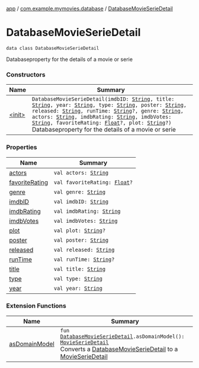 [app](../../index.md) / [com.example.mymovies.database](../index.md) / [DatabaseMovieSerieDetail](./index.md)

# DatabaseMovieSerieDetail

`data class DatabaseMovieSerieDetail`

Databaseproperty for the details of a movie or serie

### Constructors

| Name | Summary |
|---|---|
| [&lt;init&gt;](-init-.md) | `DatabaseMovieSerieDetail(imdbID: `[`String`](https://kotlinlang.org/api/latest/jvm/stdlib/kotlin/-string/index.html)`, title: `[`String`](https://kotlinlang.org/api/latest/jvm/stdlib/kotlin/-string/index.html)`, year: `[`String`](https://kotlinlang.org/api/latest/jvm/stdlib/kotlin/-string/index.html)`, type: `[`String`](https://kotlinlang.org/api/latest/jvm/stdlib/kotlin/-string/index.html)`, poster: `[`String`](https://kotlinlang.org/api/latest/jvm/stdlib/kotlin/-string/index.html)`, released: `[`String`](https://kotlinlang.org/api/latest/jvm/stdlib/kotlin/-string/index.html)`, runTime: `[`String`](https://kotlinlang.org/api/latest/jvm/stdlib/kotlin/-string/index.html)`?, genre: `[`String`](https://kotlinlang.org/api/latest/jvm/stdlib/kotlin/-string/index.html)`, actors: `[`String`](https://kotlinlang.org/api/latest/jvm/stdlib/kotlin/-string/index.html)`, imdbRating: `[`String`](https://kotlinlang.org/api/latest/jvm/stdlib/kotlin/-string/index.html)`, imdbVotes: `[`String`](https://kotlinlang.org/api/latest/jvm/stdlib/kotlin/-string/index.html)`, favoriteRating: `[`Float`](https://kotlinlang.org/api/latest/jvm/stdlib/kotlin/-float/index.html)`?, plot: `[`String`](https://kotlinlang.org/api/latest/jvm/stdlib/kotlin/-string/index.html)`?)`<br>Databaseproperty for the details of a movie or serie |

### Properties

| Name | Summary |
|---|---|
| [actors](actors.md) | `val actors: `[`String`](https://kotlinlang.org/api/latest/jvm/stdlib/kotlin/-string/index.html) |
| [favoriteRating](favorite-rating.md) | `val favoriteRating: `[`Float`](https://kotlinlang.org/api/latest/jvm/stdlib/kotlin/-float/index.html)`?` |
| [genre](genre.md) | `val genre: `[`String`](https://kotlinlang.org/api/latest/jvm/stdlib/kotlin/-string/index.html) |
| [imdbID](imdb-i-d.md) | `val imdbID: `[`String`](https://kotlinlang.org/api/latest/jvm/stdlib/kotlin/-string/index.html) |
| [imdbRating](imdb-rating.md) | `val imdbRating: `[`String`](https://kotlinlang.org/api/latest/jvm/stdlib/kotlin/-string/index.html) |
| [imdbVotes](imdb-votes.md) | `val imdbVotes: `[`String`](https://kotlinlang.org/api/latest/jvm/stdlib/kotlin/-string/index.html) |
| [plot](plot.md) | `val plot: `[`String`](https://kotlinlang.org/api/latest/jvm/stdlib/kotlin/-string/index.html)`?` |
| [poster](poster.md) | `val poster: `[`String`](https://kotlinlang.org/api/latest/jvm/stdlib/kotlin/-string/index.html) |
| [released](released.md) | `val released: `[`String`](https://kotlinlang.org/api/latest/jvm/stdlib/kotlin/-string/index.html) |
| [runTime](run-time.md) | `val runTime: `[`String`](https://kotlinlang.org/api/latest/jvm/stdlib/kotlin/-string/index.html)`?` |
| [title](title.md) | `val title: `[`String`](https://kotlinlang.org/api/latest/jvm/stdlib/kotlin/-string/index.html) |
| [type](type.md) | `val type: `[`String`](https://kotlinlang.org/api/latest/jvm/stdlib/kotlin/-string/index.html) |
| [year](year.md) | `val year: `[`String`](https://kotlinlang.org/api/latest/jvm/stdlib/kotlin/-string/index.html) |

### Extension Functions

| Name | Summary |
|---|---|
| [asDomainModel](../as-domain-model.md) | `fun `[`DatabaseMovieSerieDetail`](./index.md)`.asDomainModel(): `[`MovieSerieDetail`](../../com.example.mymovies.models/-movie-serie-detail/index.md)<br>Converts a [DatabaseMovieSerieDetail](./index.md) to a [MovieSerieDetail](../../com.example.mymovies.models/-movie-serie-detail/index.md) |

